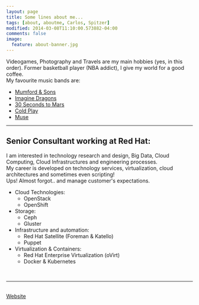 ```yaml
---
layout: page
title: Some lines about me...
tags: [about, aboutme, Carlos, Spitzer]
modified: 2014-03-08T11:10:00.573882-04:00
comments: false
image:
  feature: about-banner.jpg
---
```


Videogames, Photography and Travels are my main hobbies (yes, in this order). Former basketball player (NBA addict), I give my world for a good coffee.  
My favourite music bands are:
* <a href="http://www.mumfordandsons.com/" target="_blank">Mumford & Sons</a>
* <a href="http://www.imaginedragonsmusic.com/" target="_blank">Imagine Dragons</a>
* <a href="http://www.thirtysecondstomars.com/" target="_blank">30 Seconds to Mars</a>
* <a href="http://www.coldplay.com/" target="_blank">Cold Play</a>
* <a href="http://muse.mu/" target="_blank">Muse</a>


---

## Senior Consultant working at Red Hat:

I am interested in technology research and design, Big Data, Cloud Computing, Cloud Infrastructures and engineering processes.  
My career is developed on technology services, virtualization, cloud architectures and sometimes even scripting!  
Ups! Almost forgot.. and manage customer's expectations.

* Cloud Technologies:
    * OpenStack
    * OpenShift
* Storage:
    * Ceph
    * Gluster
* Infrastructure and automation:
    * Red Hat Satellite (Foreman & Katello)
    * Puppet
* Virtualization & Containers:
    * Red Hat Enterprise Virtualization (oVirt)
    * Docker & Kubernetes

<BR>

---

<BR>
<a markdown="0" href="http://www.carlos-spitzer.com" class="btn" target="_blank">Website</a>

